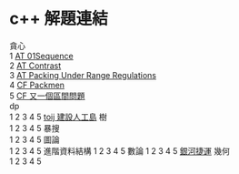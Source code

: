 # c++ 解題連結
貪心  
1 [AT 01Sequence](https://atcoder.jp/contests/abc216/tasks/abc216_g)  
2 [AT Contrast](https://atcoder.jp/contests/abc178/tasks/abc178_f)  
3 [AT Packing Under Range Regulations](https://atcoder.jp/contests/abc214/tasks/abc214_e)  
4 [CF Packmen](https://codeforces.com/contest/847/problem/E)  
5 [CF 又一個區間問題](https://codeforces.com/group/CaGRR8aOQ6/contest/341902/problem/C)    
dp  
1 []()
2 []()
3 []()
4 []()
5 [toij 建設人工島](https://tioj.ck.tp.edu.tw/problems/2189)
樹  
1 []()
2 []()
3 []()
4 []()
5 []()
暴搜  
1 []()
2 []()
3 []()
4 []()
5 []()
圖論  
1 []()
2 []()
3 []()
4 []()
5 []()
進階資料結構
1 []()
2 []()
3 []()
4 []()
5 []()
數論 
1 []()
2 []()
3 []()
4 []()
5 [銀河捷運](https://tioj.ck.tp.edu.tw/problems/2190)
幾何  
1 []()
2 []()
3 []()
4 []()
5 []()

